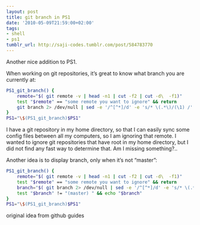 ```yaml
---
layout: post
title: git branch in PS1
date: '2010-05-09T21:59:00+02:00'
tags:
- shell
- ps1
tumblr_url: http://saji-codes.tumblr.com/post/584783770
---
```

Another nice addition to PS1.

When working on git repositories, it’s great to know what branch you are currently at:

```sh
PS1_git_branch() {
    remote="$( git remote -v | head -n1 | cut -f2 | cut -d\  -f1)"
    test "$remote" == "some remote you want to ignore" && return
    git branch 2> /dev/null | sed -e '/^[^*]/d' -e 's/* \(.*\)/(\1) /'
} 
PS1="\$(PS1_git_branch)$PS1"
```


I have a git repository in my home directory, so that I can easily sync some config files between all my computers, so I am ignoring that remote. I wanted to ignore git repositories that have root in my home directory, but I did not find any fast way to determine that. Am I missing something?..



Another idea is to display branch, only when it’s not “master”:

```sh
PS1_git_branch() {
    remote="$( git remote -v | head -n1 | cut -f2 | cut -d\  -f1)"
    test "$remote" == "some remote you want to ignore" && return
    branch="$( git branch 2> /dev/null | sed -e '/^[^*]/d' -e 's/* \(.*\)/(\1) /' )"
    test "$branch" != "(master) " && echo "$branch"
} 
PS1="\$(PS1_git_branch)$PS1"
```


original idea from github guides
